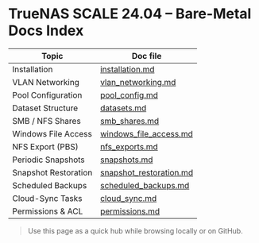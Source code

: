 # TrueNAS SCALE 24.04 – Bare-Metal Docs Index

| Topic                         | Doc file |
|-------------------------------|----------|
| Installation                  | [installation.md](installation.md) |
| VLAN Networking               | [vlan_networking.md](vlan_networking.md) |
| Pool Configuration            | [pool_config.md](pool_config.md) |
| Dataset Structure             | [datasets.md](datasets.md) |
| SMB / NFS Shares              | [smb_shares.md](smb_shares.md) |
| Windows File Access           | [windows_file_access.md](windows_file_access.md) |
| NFS Export (PBS)              | [nfs_exports.md](nfs_exports.md) |
| Periodic Snapshots            | [snapshots.md](snapshots.md) |
| Snapshot Restoration          | [snapshot_restoration.md](snapshot_restoration.md) |
| Scheduled Backups             | [scheduled_backups.md](scheduled_backups.md) |
| Cloud-Sync Tasks              | [cloud_sync.md](cloud_sync.md) |
| Permissions & ACL             | [permissions.md](permissions.md) |

> Use this page as a quick hub while browsing locally or on GitHub.

